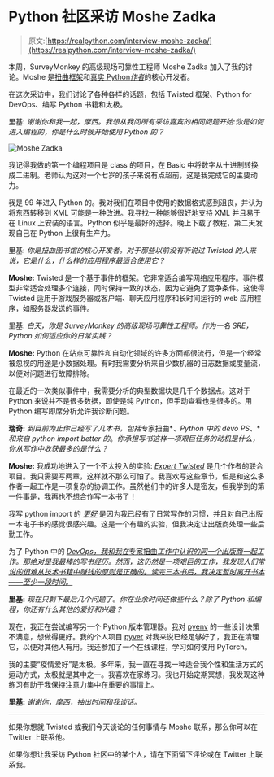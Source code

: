 # Python 社区采访 Moshe Zadka

> 原文:[https://realpython.com/interview-moshe-zadka/](https://realpython.com/interview-moshe-zadka/)

本周，SurveyMonkey 的高级现场可靠性工程师 Moshe Zadka 加入了我的讨论。Moshe 是[扭曲框架](https://pypi.org/project/Twisted/)和[真实 Python*作者*](https://realpython.com/team/mzadka/)的核心开发者。

在这次采访中，我们讨论了各种各样的话题，包括 Twisted 框架、Python for DevOps、编写 Python 书籍和太极。

里基: *谢谢你和我一起，摩西。我想从我问所有采访嘉宾的相同问题开始:你是如何进入编程的，你是什么时候开始使用 Python 的？*

![Moshe Zadka](../Images/647c661d92e42be11ac7799bdce6bfda.png)

我记得我做的第一个编程项目是 class 的项目，在 Basic 中将数字从十进制转换成二进制。老师认为这对一个七岁的孩子来说有点超前，这是我完成它的主要动力。

我是 99 年进入 Python 的。我对我们在项目中使用的数据格式感到沮丧，并认为将东西转移到 XML 可能是一种改进。我寻找一种能够很好地支持 XML 并且易于在 Linux 上安装的语言。Python 似乎是最好的选择。晚上下载了教程，第二天发现自己在 Python 上很有生产力。

里基: *你是扭曲图书馆的核心开发者。对于那些以前没有听说过 Twisted 的人来说，它是什么，什么样的应用程序最适合使用它？*

**Moshe:** Twisted 是一个基于事件的框架。它非常适合编写网络应用程序。事件模型非常适合处理多个连接，同时保持一致的状态，因为它避免了竞争条件。这使得 Twisted 适用于游戏服务器或客户端、聊天应用程序和长时间运行的 web 应用程序，如服务器发送的事件。

里基: *白天，你是 SurveyMonkey 的高级现场可靠性工程师。作为一名 SRE，Python 如何适应你的日常实践？*

**Moshe:** Python 在站点可靠性和自动化领域的许多方面都很流行，但是一个经常被忽视的用途是小数据处理。有时我需要分析来自少数机器的日志数据或度量流，以便对问题进行故障排除。

在最近的一次类似事件中，我需要分析的典型数据块是几千个数据点。这对于 Python 来说并不是很多数据，即使是纯 Python，但手动查看也是很多的。用 Python 编写即席分析允许我诊断问题。

**瑞奇:** *到目前为止你已经写了几本书，包括*专家扭曲*、*Python 中的 devo PS*、* *和来自 python import better 的*。*你承担写书这样一项艰巨任务的动机是什么，你从写作中收获最多的是什么？*

**Moshe:** 我成功地进入了一个不太投入的实验: [*Expert Twisted*](https://realpython.com/asins/1484237412/) 是几个作者的联合项目。我只需要写两章，这样就不那么可怕了。我喜欢写这些章节，但是和这么多作者一起工作是一项复杂的协调工作。虽然他们中的许多人是密友，但我学到的第一件事是，我再也不想合作写一本书了！

我写 python import 的 [*更好*](https://gumroad.com/l/BVOGd/) 是因为我已经有了日常写作的习惯，并且对自己出版一本电子书的感觉很感兴趣。这是一个有趣的实验，但我决定让出版商处理一些后勤工作。

为了 Python 中的 [*DevOps，我和我在*专家扭曲*工作中认识的同一个出版商一起工作。那绝对是我最棒的写书经历。然而，这仍然是一项艰巨的工作，我发现人们常说的很难从技术书籍中赚钱的原则是正确的。读完三本书后，我决定暂时离开书本——至少一段时间。*](https://realpython.com/asins/148424432X/)

**里基:** *现在只剩下最后几个问题了。你在业余时间还做些什么？除了 Python 和编程，你还有什么其他的爱好和兴趣？*

现在，我正在尝试编写另一个 Python 版本管理器。我对 [pyenv](https://realpython.com/intro-to-pyenv/) 的一些设计决策不满意，想做得更好。我的个人项目 [pyver](https://github.com/moshez/pyver) 对我来说已经足够好了，我正在清理它，以便对其他人有用。我还参加了一个在线课程，学习如何使用 PyTorch。

我的主要“疫情爱好”是太极。多年来，我一直在寻找一种适合我个性和生活方式的运动方式，太极就是其中之一。我喜欢在家练习。我也开始定期冥想，我发现这种练习有助于我保持注意力集中在重要的事情上。

**里基:** *谢谢你，摩西，抽出时间和我谈话。*

* * *

如果你想就 Twisted 或我们今天谈论的任何事情与 Moshe 联系，那么你可以在 Twitter 上联系他。

如果你想让我采访 Python 社区中的某个人，请在下面留下评论或在 Twitter 上联系我。